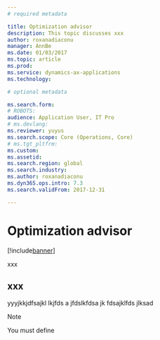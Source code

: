 ```yaml
---
# required metadata

title: Optimization advisor
description: This topic discusses xxx 
author: roxanadiaconu
manager: AnnBe
ms.date: 01/03/2017
ms.topic: article
ms.prod: 
ms.service: dynamics-ax-applications
ms.technology: 

# optional metadata

ms.search.form: 
# ROBOTS: 
audience: Application User, IT Pro
# ms.devlang: 
ms.reviewer: yuyus
ms.search.scope: Core (Operations, Core)
# ms.tgt_pltfrm: 
ms.custom: 
ms.assetid: 
ms.search.region: global
ms.search.industry: 
ms.author: roxanadiaconu
ms.dyn365.ops.intro: 7.3 
ms.search.validFrom: 2017-12-31

---
```


# Optimization advisor

[!include[banner](../includes/banner.md)]

xxx 

## xxx

yyyjkkjdfsajkl lkjfds a jfdslkfdsa jk fdsajklfds jlksad

> [!NOTE]
> You must define 
